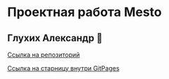 # Проектная работа Mesto
## Глухих Александр 🐑
[Ссылка на репозиторий](https://github.com/Whimsy-rat-trap/mesto-project-ff.git)

[Ссылка на старницу внутри GitPages](https://whimsy-rat-trap.github.io/mesto-project-ff/)